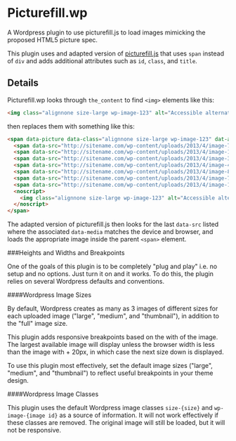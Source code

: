 Picturefill.wp
==============

A Wordpress plugin to use picturefill.js to load images mimicking the proposed HTML5 picture spec.

This plugin uses and adapted version of [picturefill.js](https://github.com/scottjehl/picturefill) that uses `span` instead of `div` and adds additional attributes such as `id`, `class`, and `title`.

Details
-------

Picturefill.wp looks through `the_content` to find `<img>` elements like this:

```html
<img class="alignnone size-large wp-image-123" alt="Accessible alternate text for the image" title="A title that displays on hover" src="http://sitename.com/wp-content/uploads/2013/4/image-770x577" width="770" height="577" />
```

then replaces them with something like this:

```html
<span data-picture data-class="alignnone size-large wp-image-123" dat-alt="Accessible alternate text for the image" data-title="A title that displays on hover" data-width="770" data-height="577">
  <span data-src="http://sitename.com/wp-content/uploads/2013/4/image-770x577"></span>
  <span data-src="http://sitename.com/wp-content/uploads/2013/4/image-150x150" data-width="150" data-height="150" data-media="(min-width: 1px)"></span>
  <span data-src="http://sitename.com/wp-content/uploads/2013/4/image-300x300" data-width="150" data-height="150" data-media="(min-width: 1px) and (-webkit-min-device-pixel-ratio: 1.5),(min-resolution: 144dpi),(min-resolution: 1.5dppx)"></span>
  <span data-src="http://sitename.com/wp-content/uploads/2013/4/image-400x300" data-width="400" data-height="300" data-media="(min-width: 420px)"></span>
  <span data-src="http://sitename.com/wp-content/uploads/2013/4/image-800x600" data-width="400" data-height="300" data-media="(min-width: 420px) and (-webkit-min-device-pixel-ratio: 1.5),(min-resolution: 144dpi),(min-resolution: 1.5dppx)"></span>
  <span data-src="http://sitename.com/wp-content/uploads/2013/4/image-770x577" data-width="770" data-height="577" data-media="(min-width: 790px)"></span>
  <span data-src="http://sitename.com/wp-content/uploads/2013/4/image-1540x1155" data-width="770" data-height="577" data-media="(min-width: 790px) and (-webkit-min-device-pixel-ratio: 1.5),(min-resolution: 144dpi),(min-resolution: 1.5dppx)"></span>
  <noscript>
    <img class="alignnone size-large wp-image-123" alt="Accessible alternate text for the image" title="A title that displays on hover" src="http://sitename.com/wp-content/uploads/2013/4/image-770x577" width="770" height="577" />
  </noscript>
</span>
```

The adapted version of picturefill.js then looks for the last `data-src` listed where the associated `data-media` matches the device and browser, and loads the appropriate image inside the parent `<span>` element.

###Heights and Widths and Breakpoints

One of the goals of this plugin is to be completely "plug and play" i.e. no setup and no options. Just turn it on and it works. To do this, the plugin relies on several Wordpress defaults and conventions.

####Wordpress Image Sizes

By default, Wordpress creates as many as 3 images of different sizes for each uploaded image ("large", "medium", and "thumbnail"), in addition to the "full" image size.

This plugin adds responsive breakpoints based on the with of the image. The largest available image will display unless the browser width is less than the image with + 20px, in which case the next size down is displayed.

To use this plugin most effectively, set the default image sizes ("large", "medium", and "thumbnail") to reflect useful breakpoints in your theme design.

####Wordpress Image Classes

This plugin uses the default Wordpress image classes `size-{size}` and `wp-image-{image id}` as a source of information. It will not work effectively if these classes are removed. The original image will still be loaded, but it will not be responsive.

